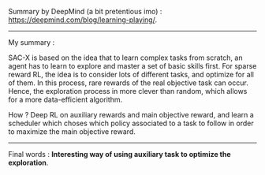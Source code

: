 Summary by DeepMind (a bit pretentious imo) : https://deepmind.com/blog/learning-playing/. 

--------------------------------------

My summary : 

SAC-X is based on the idea that to learn complex tasks from scratch, an agent has to learn to explore and master a set of basic skills first. For sparse reward RL, the idea is to consider lots of different tasks, and optimize for all of them. In this process, rare rewards of the real objective task can occur. Hence, the exploration process in more clever than random, which allows for a more data-efficient algorithm.

How ? Deep RL on auxiliary rewards and main objective reward, and learn a scheduler which choses which policy associated to a task to follow in order to maximize the main objective reward.

-----------------------------------------------

Final words : **Interesting way of using auxiliary task to optimize the exploration**. 
